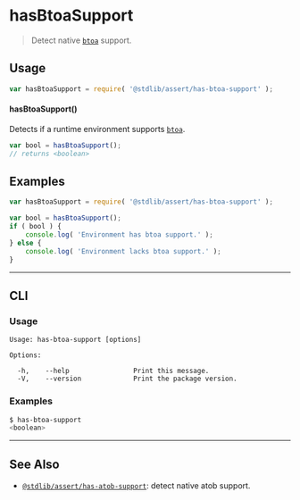 <!--

@license Apache-2.0

Copyright (c) 2024 The Stdlib Authors.

Licensed under the Apache License, Version 2.0 (the "License");
you may not use this file except in compliance with the License.
You may obtain a copy of the License at

   http://www.apache.org/licenses/LICENSE-2.0

Unless required by applicable law or agreed to in writing, software
distributed under the License is distributed on an "AS IS" BASIS,
WITHOUT WARRANTIES OR CONDITIONS OF ANY KIND, either express or implied.
See the License for the specific language governing permissions and
limitations under the License.

-->

# hasBtoaSupport

> Detect native [`btoa`][mdn-btoa] support.

<section class="usage">

## Usage

```javascript
var hasBtoaSupport = require( '@stdlib/assert/has-btoa-support' );
```

#### hasBtoaSupport()

Detects if a runtime environment supports [`btoa`][mdn-btoa].

```javascript
var bool = hasBtoaSupport();
// returns <boolean>
```

</section>

<!-- /.usage -->

<section class="examples">

## Examples

<!-- eslint no-undef: "error" -->

```javascript
var hasBtoaSupport = require( '@stdlib/assert/has-btoa-support' );

var bool = hasBtoaSupport();
if ( bool ) {
    console.log( 'Environment has btoa support.' );
} else {
    console.log( 'Environment lacks btoa support.' );
}
```

</section>

<!-- /.examples -->

* * *

<section class="cli">

## CLI

<section class="usage">

### Usage

```text
Usage: has-btoa-support [options]

Options:

  -h,    --help                Print this message.
  -V,    --version             Print the package version.
```

</section>

<!-- /.usage -->

<section class="examples">

### Examples

```bash
$ has-btoa-support
<boolean>
```

</section>

<!-- /.examples -->

</section>

<!-- /.cli -->

<!-- Section for related `stdlib` packages. Do not manually edit this section, as it is automatically populated. -->

<section class="related">

* * *

## See Also

-   <span class="package-name">[`@stdlib/assert/has-atob-support`][@stdlib/assert/has-atob-support]</span><span class="delimiter">: </span><span class="description">detect native atob support.</span>

</section>

<!-- /.related -->

<!-- Section for all links. Make sure to keep an empty line after the `section` element and another before the `/section` close. -->

<section class="links">

[mdn-btoa]: https://developer.mozilla.org/en-US/docs/Web/API/Window/btoa

<!-- <related-links> -->

[@stdlib/assert/has-atob-support]: https://github.com/stdlib-js/stdlib/tree/develop/lib/node_modules/%40stdlib/assert/has-atob-support

<!-- </related-links> -->

</section>

<!-- /.links -->
